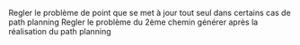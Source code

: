 Regler le problème de point que se met à jour tout seul dans certains cas de path planning
Regler le problème du 2ème chemin générer après la réalisation du path planning 